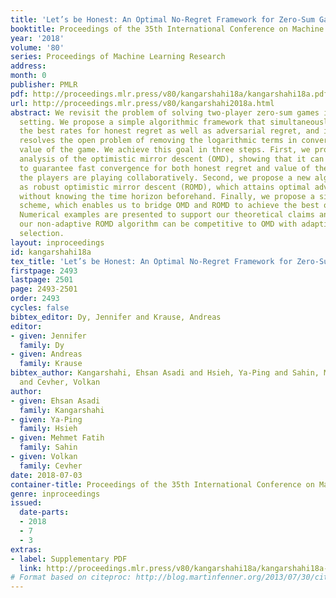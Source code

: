 ```yaml
---
title: 'Let’s be Honest: An Optimal No-Regret Framework for Zero-Sum Games'
booktitle: Proceedings of the 35th International Conference on Machine Learning
year: '2018'
volume: '80'
series: Proceedings of Machine Learning Research
address: 
month: 0
publisher: PMLR
pdf: http://proceedings.mlr.press/v80/kangarshahi18a/kangarshahi18a.pdf
url: http://proceedings.mlr.press/v80/kangarshahi2018a.html
abstract: We revisit the problem of solving two-player zero-sum games in the decentralized
  setting. We propose a simple algorithmic framework that simultaneously achieves
  the best rates for honest regret as well as adversarial regret, and in addition
  resolves the open problem of removing the logarithmic terms in convergence to the
  value of the game. We achieve this goal in three steps. First, we provide a novel
  analysis of the optimistic mirror descent (OMD), showing that it can be modified
  to guarantee fast convergence for both honest regret and value of the game, when
  the players are playing collaboratively. Second, we propose a new algorithm, dubbed
  as robust optimistic mirror descent (ROMD), which attains optimal adversarial regret
  without knowing the time horizon beforehand. Finally, we propose a simple signaling
  scheme, which enables us to bridge OMD and ROMD to achieve the best of both worlds.
  Numerical examples are presented to support our theoretical claims and show that
  our non-adaptive ROMD algorithm can be competitive to OMD with adaptive step-size
  selection.
layout: inproceedings
id: kangarshahi18a
tex_title: 'Let’s be Honest: An Optimal No-Regret Framework for Zero-Sum Games'
firstpage: 2493
lastpage: 2501
page: 2493-2501
order: 2493
cycles: false
bibtex_editor: Dy, Jennifer and Krause, Andreas
editor:
- given: Jennifer
  family: Dy
- given: Andreas
  family: Krause
bibtex_author: Kangarshahi, Ehsan Asadi and Hsieh, Ya-Ping and Sahin, Mehmet Fatih
  and Cevher, Volkan
author:
- given: Ehsan Asadi
  family: Kangarshahi
- given: Ya-Ping
  family: Hsieh
- given: Mehmet Fatih
  family: Sahin
- given: Volkan
  family: Cevher
date: 2018-07-03
container-title: Proceedings of the 35th International Conference on Machine Learning
genre: inproceedings
issued:
  date-parts:
  - 2018
  - 7
  - 3
extras:
- label: Supplementary PDF
  link: http://proceedings.mlr.press/v80/kangarshahi18a/kangarshahi18a-supp.pdf
# Format based on citeproc: http://blog.martinfenner.org/2013/07/30/citeproc-yaml-for-bibliographies/
---
```

